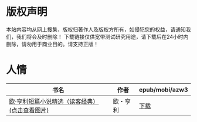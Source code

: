 # 版权声明

本站内容均从网上搜集，版权归著作人及版权方所有，如侵犯您的权益，请通知我们，我们将会及时删除！ 下载链接仅供宽带测试研究用途，请下载后在24小时内删除，请勿用于商业目的。请支持正版！

# 人情

| 书名 | 作者 | epub/mobi/azw3 |
| --- | --- | --- |
| [欧·亨利短篇小说精选（读客经典） (点击查看图片)](https://www.dushupai.com/attachment/2024/06/06/1b30ed0c55b0b916.jpg) | 欧・亨利 | [下载](https://url89.ctfile.com/f/31084289-1357034014-51fe85?p=8866) |
